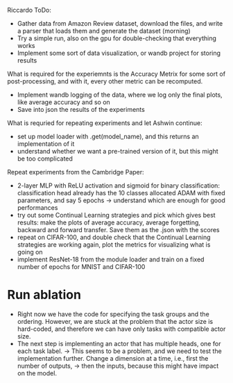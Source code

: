 Riccardo ToDo: 
- Gather data from Amazon Review dataset, download the files, and write a parser that loads them and generate the dataset (morning)
- Try a simple run, also on the gpu for double-checking that everything works
- Implement some sort of data visualization, or wandb project for storing results

What is required for the experiemnts is the Accuracy Metrix for some sort of post-processing, and with it, every other metric can be recomputed.
- Implement wandb logging of the data, where we log only the final plots, like average accuracy and so on
- Save into json the results of the experiments

What is requried for repeating experiments and let Ashwin continue: 
- set up model loader with .get(model_name), and this returns an implementation of it
- understand whether we want a pre-trained version of it, but this might be too complicated

Repeat experiments from the Cambridge Paper: 
- 2-layer MLP with ReLU activation and sigmoid for binary classification: classification head already has the 10 classes allocated
    ADAM with fixed parameters, and say 5 epochs -> understand which are enough for good performances
- try out some Continual Learning strategies and pick which gives best results: 
    make the plots of average accuracy, average forgetting, backward and forward transfer. Save them as the .json with the scores
- repeat on CIFAR-100, and double check that the Continual Learning strategies are working
    again, plot the metrics for visualizing what is going on
- implement ResNet-18 from the module loader and train on a fixed number of epochs for MNIST and CIFAR-100


# Run ablation
- Right now we have the code for specifying the task groups and the ordering. However, we are stuck at the problem that the actor size is hard-coded,
    and therefore we can have only tasks with compatible actor size. 
- The next step is implementing an actor that has multiple heads, one for each task label. 
-> This seems to be a problem, and we need to test the implementation further. Change a dimension at a time, i.e., first the number of outputs, 
-> then the inputs, because this might have impact on the model. 
